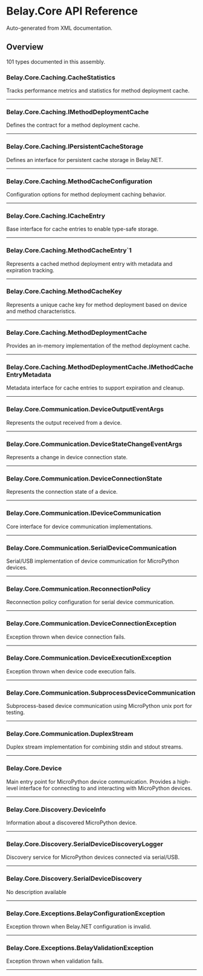 # Belay.Core API Reference

Auto-generated from XML documentation.

## Overview

101 types documented in this assembly.

### Belay.Core.Caching.CacheStatistics

Tracks performance metrics and statistics for method deployment cache.

---

### Belay.Core.Caching.IMethodDeploymentCache

Defines the contract for a method deployment cache.

---

### Belay.Core.Caching.IPersistentCacheStorage

Defines an interface for persistent cache storage in Belay.NET.

---

### Belay.Core.Caching.MethodCacheConfiguration

Configuration options for method deployment caching behavior.

---

### Belay.Core.Caching.ICacheEntry

Base interface for cache entries to enable type-safe storage.

---

### Belay.Core.Caching.MethodCacheEntry`1

Represents a cached method deployment entry with metadata and expiration tracking.

---

### Belay.Core.Caching.MethodCacheKey

Represents a unique cache key for method deployment based on device and method characteristics.

---

### Belay.Core.Caching.MethodDeploymentCache

Provides an in-memory implementation of the method deployment cache.

---

### Belay.Core.Caching.MethodDeploymentCache.IMethodCacheEntryMetadata

Metadata interface for cache entries to support expiration and cleanup.

---

### Belay.Core.Communication.DeviceOutputEventArgs

Represents the output received from a device.

---

### Belay.Core.Communication.DeviceStateChangeEventArgs

Represents a change in device connection state.

---

### Belay.Core.Communication.DeviceConnectionState

Represents the connection state of a device.

---

### Belay.Core.Communication.IDeviceCommunication

Core interface for device communication implementations.

---

### Belay.Core.Communication.SerialDeviceCommunication

Serial/USB implementation of device communication for MicroPython devices.

---

### Belay.Core.Communication.ReconnectionPolicy

Reconnection policy configuration for serial device communication.

---

### Belay.Core.Communication.DeviceConnectionException

Exception thrown when device connection fails.

---

### Belay.Core.Communication.DeviceExecutionException

Exception thrown when device code execution fails.

---

### Belay.Core.Communication.SubprocessDeviceCommunication

Subprocess-based device communication using MicroPython unix port for testing.

---

### Belay.Core.Communication.DuplexStream

Duplex stream implementation for combining stdin and stdout streams.

---

### Belay.Core.Device

Main entry point for MicroPython device communication. Provides a high-level interface for connecting to and interacting with MicroPython devices.

---

### Belay.Core.Discovery.DeviceInfo

Information about a discovered MicroPython device.

---

### Belay.Core.Discovery.SerialDeviceDiscoveryLogger

Discovery service for MicroPython devices connected via serial/USB.

---

### Belay.Core.Discovery.SerialDeviceDiscovery

No description available

---

### Belay.Core.Exceptions.BelayConfigurationException

Exception thrown when Belay.NET configuration is invalid.

---

### Belay.Core.Exceptions.BelayValidationException

Exception thrown when validation fails.

---

